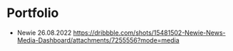 # Portfolio

- Newie 26.08.2022
https://dribbble.com/shots/15481502-Newie-News-Media-Dashboard/attachments/7255556?mode=media
